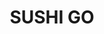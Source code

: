 ---
layout: place
title: SUSHI GO
permalink: /utah/north-logan/sushi-go.html
stateAbbr: UT
stateName: Utah
cityName: North Logan
seo:
  type: restaurant
  links: null
place_id: ChIJQUdThb99VIcR7ePUvXFuZOs
photos:
  - name: >-
      places/ChIJQUdThb99VIcR7ePUvXFuZOs/photos/AeeoHcKB2mEZft_8LWGZFmkOyyWDj3R3DHocfGZ9MW2YMT1k9KAw0zqwpSuuxpCAA43WcZZ3Ht3SAsweETkQMb9NvTriZHPpXrggl0HqN3rWkJo8Nhh7QdCiNOAHM_MgpQmvEFHos1aId9bjjVaFEmjSC6keNOZRwQjc8Y4dClKUXy-jNhmhwAYeLjj75BsxbYYP29L9O-Ypp3qBrslvYhssnFfNfzkR64dkJvkRMmqzNJ9emKiaPCR1fMeWIU9Nw6n8YIGX6ecvsjOG9Wrp1bpOe1iBas2jeTUZjJUdFdFbpZtDH8uJiRTvJM-GvYBANjL05rakCErKmTNxoYpu5RrSkBCwZgz7Pg9P4vCmfsHvld-9qHp3cG2iczK4ED3mqTJlTOyebb8KEK2QWUbiTSNm6Rej6iH0iOwZPgL7bQez3dpxNg
    widthPx: 4032
    heightPx: 2268
    authorAttributions:
      - displayName: Harold Flowers
        uri: https://maps.google.com/maps/contrib/116628179067035037738
        photoUri: >-
          https://lh3.googleusercontent.com/a-/ALV-UjUYt6YN3uyemN14vB8kvhIGU3ea9bWM-IXguqIR8dwb-gt2CFUo=s100-p-k-no-mo
    flagContentUri: >-
      https://www.google.com/local/imagery/report/?cb_client=maps_api_places.places_api&image_key=!1e10!2sCIHM0ogKEICAgICk2oyVGg&hl=en-US
    googleMapsUri: >-
      https://www.google.com/maps/place//data=!3m4!1e2!3m2!1sCIHM0ogKEICAgICk2oyVGg!2e10!4m2!3m1!1s0x87547dbf85534741:0xeb646e71bdd4e3ed
  - name: >-
      places/ChIJQUdThb99VIcR7ePUvXFuZOs/photos/AeeoHcJqxHVH7WuMQaDs1WRvBSYe9AS_24vm70809M8Su3lxwIitrMn0tDbTwQ1ywhTgdVn4u_uym_8FdWzHHukxbMHfGpK4G28pvZzU9IxOYAD-1VlwVtw9IO1nD8MmDNTiV3D9U1aJbV86HKF8tG8NnOmKHJzJjk7wbq4hR7jVCBYuf0QR2pP3fITRoyRf8i3j1DSUqFiFh_XqseOpbJKCTxZB54cQ9ziIm63TOHc-9u890pus3OYXHMyNq3W7O8YXFfWkR5JBP5pVAu41Qjq0skSgP7-ttO2NdT7VUs4wRn_Rdg
    widthPx: 4032
    heightPx: 3024
    authorAttributions:
      - displayName: SUSHI GO
        uri: https://maps.google.com/maps/contrib/101887779095378854111
        photoUri: >-
          https://lh3.googleusercontent.com/a/ACg8ocJQcxvQrxjRTxz1bGL--hs-hMz-PKdHVsTv_TGcAx8q6onUfg=s100-p-k-no-mo
    flagContentUri: >-
      https://www.google.com/local/imagery/report/?cb_client=maps_api_places.places_api&image_key=!1e10!2sAF1QipPdowswfxZvKJ54G81grkbQQTwyxR2mHDGXPU_Y&hl=en-US
    googleMapsUri: >-
      https://www.google.com/maps/place//data=!3m4!1e2!3m2!1sAF1QipPdowswfxZvKJ54G81grkbQQTwyxR2mHDGXPU_Y!2e10!4m2!3m1!1s0x87547dbf85534741:0xeb646e71bdd4e3ed
  - name: >-
      places/ChIJQUdThb99VIcR7ePUvXFuZOs/photos/AeeoHcKUjCzQOV8n00jYFKENRCKhJQaf1uhvEqqeESNcJMHST4eqsz5evDtmp_umQsXHpEE0IJis_MwNLndW1yW9w5Lxe0acI-hWF52sv8S6ZzcFnH_Hs130bHx5vrw3ghfyJwnnw4NkPIiP_6AiCZWTmq4d-TG_pU13sIOFhNkGE1QEvwjvLQBuw1nJF_EK94ntSREmxa9vCNJz4WqqGRUR2PkklLx8kJQPj1hi4ZD-r18G2nMMB5gZHuLczokKjMDL5vBpkBLzyW7YHwd-vZ3ojgzB9_897upqVINo2ao-8lnzkpDCgNF6jkwNRppbrp02R1f2nsufV5mEP36g9KHQDqXFdkjcyUy5KBdsFoTqQhVXm8u46z0uWhRM8dH_qW_riUmXzNrNEbVw-QXgdaCPRctNpkCZXFl_y8HsmyEhgIs
    widthPx: 4032
    heightPx: 3021
    authorAttributions:
      - displayName: sang jin park
        uri: https://maps.google.com/maps/contrib/110512175802819307590
        photoUri: >-
          https://lh3.googleusercontent.com/a/ACg8ocLHx41OaVHqJdx5U6hcRi6lchblsgUqdrihrVMJ6NHICc2U_g=s100-p-k-no-mo
    flagContentUri: >-
      https://www.google.com/local/imagery/report/?cb_client=maps_api_places.places_api&image_key=!1e10!2sCIHM0ogKEICAgIDE1om6Bw&hl=en-US
    googleMapsUri: >-
      https://www.google.com/maps/place//data=!3m4!1e2!3m2!1sCIHM0ogKEICAgIDE1om6Bw!2e10!4m2!3m1!1s0x87547dbf85534741:0xeb646e71bdd4e3ed
  - name: >-
      places/ChIJQUdThb99VIcR7ePUvXFuZOs/photos/AeeoHcLSncZu8KZ4UaEFsCd75VG7VXgl9gknX0lCbhgpXVrbRm6TGaRYrmXp0WlmQR0yqDyU4FHI5puoLr9IsRYCV46ZROiu_sVyai-niqQ7Ebc0MEWpCod6D0zN2N2AlQwlec34dizQMIDz9heHv6L1vQvKga0Pr5aQw9f-PQRSR7fvVzSD8MVJlOdEYRW8w1TdmPtnOA8B88i65Wt3sTtYwcfdVuLTD7lUEDnCbOuZgRvECa7XN7NMiAPloEjzuCShW3h1jfkCehu4SCsGzZ3P6h2V0hlPaVrFSz-C4XW6062OktgSpnrIzCtgsRLYNNbOHd96yVgtxmcFg0b-J4_ugXQRt_zeT5dkfTbCJiQAgWYYpnD6ro02zpaeRTo4B9qVFtzyjIqTHhS17iEElZeFNs75903LgDLHbucarOcTP9NdH_8_
    widthPx: 3700
    heightPx: 2430
    authorAttributions:
      - displayName: Deborah Gulledge
        uri: https://maps.google.com/maps/contrib/115546654860685064295
        photoUri: >-
          https://lh3.googleusercontent.com/a-/ALV-UjW9YB3Mo2JWyRVGja_wvjmKq8VWp5iuKDL_J4Bv1CrmTYPaw5fM=s100-p-k-no-mo
    flagContentUri: >-
      https://www.google.com/local/imagery/report/?cb_client=maps_api_places.places_api&image_key=!1e10!2sCIHM0ogKEICAgIDtn4yKggE&hl=en-US
    googleMapsUri: >-
      https://www.google.com/maps/place//data=!3m4!1e2!3m2!1sCIHM0ogKEICAgIDtn4yKggE!2e10!4m2!3m1!1s0x87547dbf85534741:0xeb646e71bdd4e3ed
  - name: >-
      places/ChIJQUdThb99VIcR7ePUvXFuZOs/photos/AeeoHcLdUNOMdSDqTeW2Cyl3V00UxNESu9zZIPKOQsMaxnAfjTUiYqm19pR1YPVBDCbdXDmgfk3l_gbSY2MlQ2HwCobMzrnJLcKRN6Z3huKkkJBiqsWMFS9TdAgP6wYY-2hQQ0Cs4Oh_OQ_-IbRl5lVszTT---faPwCxRTM1J8dvGbqPNgDUAHwTKU_Jqob_fv72Y4gA6-J9fXIy8Gj5vgrUhWdwGnmVNERd1rlp836BTlAt2TFV4qkzAeOdyTX5pRcJUrTYJHbTns39xDlzwjePrPpTZ_RcK5UktrweJZIcKKVqYyTs-uwBc8QeKdpKl_gb6Jj8DMTyhvVhqP87yr9WaQeWCXxrVR0Ay7Io_g10GqLFH5GCM9SXtrDNFNguhcP827ENhpimHNW8jjn9tu4vBTc-OI_eBHq320a7bTu33I4
    widthPx: 1024
    heightPx: 768
    authorAttributions:
      - displayName: Darrel B
        uri: https://maps.google.com/maps/contrib/110564090250277690289
        photoUri: >-
          https://lh3.googleusercontent.com/a-/ALV-UjX_4Z_mieC273ABsz7jjkl9ZD5hT7phVUy9Dhd6KWPFPNFv0Lk=s100-p-k-no-mo
    flagContentUri: >-
      https://www.google.com/local/imagery/report/?cb_client=maps_api_places.places_api&image_key=!1e10!2sCIHM0ogKEICAgICdg_D3PA&hl=en-US
    googleMapsUri: >-
      https://www.google.com/maps/place//data=!3m4!1e2!3m2!1sCIHM0ogKEICAgICdg_D3PA!2e10!4m2!3m1!1s0x87547dbf85534741:0xeb646e71bdd4e3ed
  - name: >-
      places/ChIJQUdThb99VIcR7ePUvXFuZOs/photos/AeeoHcIjg8i8TJZqrP_Vnel7f8SzN-rT0zlCY9qAKpJFucYn9sxVglEq1m8uFkRVwmfyOM-Ppgqc6skHm_u7m_yX30Yxqc9WavORJ3M0_QMB6mHipJaEQB5dptL2A71nMkQY6v2aYQ8zLWzpwsZSenXstsK30buXa1UYlvtq_alo1HSgK0u2Oo3pt6VBnBisF9gg6gf-c1F-GVNpyXz_G7SlKNQtBBNOscrha40kKUuMcFzsvddPgXO2CzibLKVro6akbEOkF_UoH53VfPdveYnhFsDTXiSG6VygesjyTeqooRi7zncPfnNS0p8OU59N8ogk-KsyjPBpkBRd15XGGr9gzFUFFTIpuolgM2qUnj2adK0ZR6IyX_wAn4w_14uBEIIg039hm6Tb6S1IJoozE6uhdAvav11BB5TM84HXnAgqLPHuNQ
    widthPx: 4032
    heightPx: 3024
    authorAttributions:
      - displayName: sang jin park
        uri: https://maps.google.com/maps/contrib/110512175802819307590
        photoUri: >-
          https://lh3.googleusercontent.com/a/ACg8ocLHx41OaVHqJdx5U6hcRi6lchblsgUqdrihrVMJ6NHICc2U_g=s100-p-k-no-mo
    flagContentUri: >-
      https://www.google.com/local/imagery/report/?cb_client=maps_api_places.places_api&image_key=!1e10!2sCIHM0ogKEICAgIDE1smtZA&hl=en-US
    googleMapsUri: >-
      https://www.google.com/maps/place//data=!3m4!1e2!3m2!1sCIHM0ogKEICAgIDE1smtZA!2e10!4m2!3m1!1s0x87547dbf85534741:0xeb646e71bdd4e3ed
  - name: >-
      places/ChIJQUdThb99VIcR7ePUvXFuZOs/photos/AeeoHcLPj-llSQ2IEF-ts0wnDRjeaOrR3GrjQiUGNeKJMHZ9QpxYia3-j8kGyUMGgylKfMCMK9ePAEfz0r5ktP7yAzStoRVasajCNpCSURM-NYeiPanTR2qUK7rIiTDY1B-nkZ78qIT0EiGE3uiWmCMb8VHqjUY7iRZja8IP_BMdLXIZRyhl9clWP3ToKghUfos5NQxvlSZ40soL59W5OH-XiXAoB6gVCyT7ldsl1EQJLgcaGih9wmzej_qjoMPchnYN6b7PsAoi77cCVSIAj-7BQg0FLPJebI0tf1PqLfz4HKcWk2wRaFkpsAEeU14dbjIVa1OcJ1mBq1-Pmiaq3HL6cJarsoeic0NgjfwjDoOlyCRngkUnJ95oCRA1qoFaoGxzfSwh4UtgDhGy1bSYewlUMKnlqn-NMTKD6elzMtYhARmHcwY
    widthPx: 3024
    heightPx: 4032
    authorAttributions:
      - displayName: sang jin park
        uri: https://maps.google.com/maps/contrib/110512175802819307590
        photoUri: >-
          https://lh3.googleusercontent.com/a/ACg8ocLHx41OaVHqJdx5U6hcRi6lchblsgUqdrihrVMJ6NHICc2U_g=s100-p-k-no-mo
    flagContentUri: >-
      https://www.google.com/local/imagery/report/?cb_client=maps_api_places.places_api&image_key=!1e10!2sCIHM0ogKEICAgIC8yeSurgE&hl=en-US
    googleMapsUri: >-
      https://www.google.com/maps/place//data=!3m4!1e2!3m2!1sCIHM0ogKEICAgIC8yeSurgE!2e10!4m2!3m1!1s0x87547dbf85534741:0xeb646e71bdd4e3ed
  - name: >-
      places/ChIJQUdThb99VIcR7ePUvXFuZOs/photos/AeeoHcKkCzUrP4zDV49_QcfbuEpmB43_hjqiLCL4qKo4yO-3ecc_V_-13_gtvIHB3Y5Kz5dCUOr947l4Anuk901bq-ZebmmiMVovw7zAE0DN0UQ0gtSs2HV0prT_xQsS0oXGO35g5dxYiPqaVOgSSeceG4DSLvcZaxulS7qlKuW6-zh5J5SN_DvxuZ7f0AmaSZoomS2Y_uhHHrlEwW-2w1CvxYp_SRiURcu8iZYiui7WuuSEymVSDOmuxD0NHopXvy5To5494-uRlzJiDMWD9F-XAWFINFnhlUPmfniyInulNKbIDg
    widthPx: 3024
    heightPx: 4032
    authorAttributions:
      - displayName: SUSHI GO
        uri: https://maps.google.com/maps/contrib/101887779095378854111
        photoUri: >-
          https://lh3.googleusercontent.com/a/ACg8ocJQcxvQrxjRTxz1bGL--hs-hMz-PKdHVsTv_TGcAx8q6onUfg=s100-p-k-no-mo
    flagContentUri: >-
      https://www.google.com/local/imagery/report/?cb_client=maps_api_places.places_api&image_key=!1e10!2sAF1QipMblZ6HUehM0pkYx1XCc5RhYHC0lC1JpbVZ9CJV&hl=en-US
    googleMapsUri: >-
      https://www.google.com/maps/place//data=!3m4!1e2!3m2!1sAF1QipMblZ6HUehM0pkYx1XCc5RhYHC0lC1JpbVZ9CJV!2e10!4m2!3m1!1s0x87547dbf85534741:0xeb646e71bdd4e3ed
  - name: >-
      places/ChIJQUdThb99VIcR7ePUvXFuZOs/photos/AeeoHcI6YfEXhYUf7tOoWFkCmmDUarJSgSXoEqhq7SLQ70cp08bt6UsQMjFg2_sAVlC5cUa7IGtWkb39ZNBpJ-K1wzfaNv4l02Fg06lUV2uU8kprRXpxhuIL17UfZpKSEPgb6CpaNf7-sZrZTTMAW7gsU78LaOjUDiFXfmtHVX7fEjb4NlLBqozGsF5YAoLfKcj7-k3uS8CbUJo8wNsHnKI7DXPJ0YKnso6fJ3Y3l-E9URLgYlUmorkMo0d97BmveVXGpwY4cCk8RPtarZ5SgemKRle6Zhqr2WAl58QGSIAEke730t5rwgF50AUWS-SYaLe5nnYq-rIPfuSSami4n2yuqdFj3zExa5O8ns4YHCnpeRRAxXiSMNyTNKYOEJIGW0OQDytgh5gKgr4yMjt2ekQU7_ll7B7b_7rPX5-eEeK8ze4
    widthPx: 4032
    heightPx: 3024
    authorAttributions:
      - displayName: Janet Weinstock
        uri: https://maps.google.com/maps/contrib/117858459279553382541
        photoUri: >-
          https://lh3.googleusercontent.com/a-/ALV-UjUFm87l3v8g5wzs_Aq9UmguA__XXT89S65QTtpJBD-xnRzyK7qTVA=s100-p-k-no-mo
    flagContentUri: >-
      https://www.google.com/local/imagery/report/?cb_client=maps_api_places.places_api&image_key=!1e10!2sCIHM0ogKEICAgIC2yIqhNg&hl=en-US
    googleMapsUri: >-
      https://www.google.com/maps/place//data=!3m4!1e2!3m2!1sCIHM0ogKEICAgIC2yIqhNg!2e10!4m2!3m1!1s0x87547dbf85534741:0xeb646e71bdd4e3ed
  - name: >-
      places/ChIJQUdThb99VIcR7ePUvXFuZOs/photos/AeeoHcIRlheDd1KxztfJYC62KuGXlt8nfIrw1KEbhuYyJPgqwn8fETpGPZBbIpMjWRhi5JDQrymuMMs9eSMHJu4m9jolX5LvmHoeSHdsNp-lBklM4Fan9pxfJTXuUcQ1bZblw-SQtJIpJ8SBCa09o5EeUZraR3OciLIFSXW1B1ZR_y4NVB9s7ER1JKJXe5Rq3aPd22E_V-TQnmdWoGJfRhHVEpBKkNW3n30ovLH_M0fQPFZ5T8WqRkX618xiRC9w78FS9Uer1Z7BdOAyK1HiS7NsnbPwDgIj8uaGmlkEOJSL7hCACw
    widthPx: 3024
    heightPx: 4032
    authorAttributions:
      - displayName: SUSHI GO
        uri: https://maps.google.com/maps/contrib/101887779095378854111
        photoUri: >-
          https://lh3.googleusercontent.com/a/ACg8ocJQcxvQrxjRTxz1bGL--hs-hMz-PKdHVsTv_TGcAx8q6onUfg=s100-p-k-no-mo
    flagContentUri: >-
      https://www.google.com/local/imagery/report/?cb_client=maps_api_places.places_api&image_key=!1e10!2sAF1QipMZLxCZ8zB9FP7SVUSa49xBz7iLpvHfPmRxydSd&hl=en-US
    googleMapsUri: >-
      https://www.google.com/maps/place//data=!3m4!1e2!3m2!1sAF1QipMZLxCZ8zB9FP7SVUSa49xBz7iLpvHfPmRxydSd!2e10!4m2!3m1!1s0x87547dbf85534741:0xeb646e71bdd4e3ed
address: 141 E 1600 N, North Logan, UT 84341, USA
street: 141 E 1600 N
city: North Logan
state: UT
zip: '84341'
country: USA
neighborhood: null
latitude: '41.761506'
longitude: '-111.830912'
accessibility_options:
  wheelchairAccessibleParking: true
  wheelchairAccessibleEntrance: true
  wheelchairAccessibleRestroom: true
  wheelchairAccessibleSeating: true
business_status: OPERATIONAL
name: SUSHI GO
google_maps_links:
  directionsUri: >-
    https://www.google.com/maps/dir//''/data=!4m7!4m6!1m1!4e2!1m2!1m1!1s0x87547dbf85534741:0xeb646e71bdd4e3ed!3e0
  placeUri: https://maps.google.com/?cid=16961803531379336173
  writeAReviewUri: >-
    https://www.google.com/maps/place//data=!4m3!3m2!1s0x87547dbf85534741:0xeb646e71bdd4e3ed!12e1
  reviewsUri: >-
    https://www.google.com/maps/place//data=!4m4!3m3!1s0x87547dbf85534741:0xeb646e71bdd4e3ed!9m1!1b1
  photosUri: >-
    https://www.google.com/maps/place//data=!4m3!3m2!1s0x87547dbf85534741:0xeb646e71bdd4e3ed!10e5
primary_type: Sushi Restaurant
opening_hours:
  openNow: false
  periods:
    - open:
        day: 1
        hour: 10
        minute: 0
      close:
        day: 1
        hour: 19
        minute: 0
    - open:
        day: 2
        hour: 10
        minute: 0
      close:
        day: 2
        hour: 19
        minute: 0
    - open:
        day: 3
        hour: 10
        minute: 0
      close:
        day: 3
        hour: 19
        minute: 0
    - open:
        day: 4
        hour: 10
        minute: 0
      close:
        day: 4
        hour: 19
        minute: 0
    - open:
        day: 5
        hour: 10
        minute: 0
      close:
        day: 5
        hour: 19
        minute: 0
  weekdayDescriptions:
    - 'Monday: 10:00 AM – 7:00 PM'
    - 'Tuesday: 10:00 AM – 7:00 PM'
    - 'Wednesday: 10:00 AM – 7:00 PM'
    - 'Thursday: 10:00 AM – 7:00 PM'
    - 'Friday: 10:00 AM – 7:00 PM'
    - 'Saturday: Closed'
    - 'Sunday: Closed'
  nextOpenTime: '2025-05-05T16:00:00Z'
secondary_opening_hours:
  regular:
    weekdayDescriptions: null
    type: null
  current:
    weekdayDescriptions: null
    type: null
phone: null
price_level: null
price_range: $1 &ndash; $10
rating: '4.9'
rating_count: 227
website: null
description: >-
  Discover SUSHI GO in North Logan, UT$$$SUSHI GO in North Logan, UT, stands out
  as a welcoming spot for those seeking fresh Japanese-inspired dining options.
  This casual eatery specializes in quick, healthy meals that make it a go-to
  choice for sushi enthusiasts looking for convenient spots nearby. With a focus
  on flavorful rolls and bites perfect for lunch or dinner, it offers an
  accessible vibe enhanced by thoughtful features like wheelchair-friendly
  amenities. The menu emphasizes affordable, quality fare that appeals to anyone
  craving light, satisfying dishes in a relaxed setting, making it a solid pick
  among local sushi restaurants.
generative_summary: >-
  Discover SUSHI GO in North Logan, UT$$$SUSHI GO in North Logan, UT, stands out
  as a welcoming spot for those seeking fresh Japanese-inspired dining options.
  This casual eatery specializes in quick, healthy meals that make it a go-to
  choice for sushi enthusiasts looking for convenient spots nearby. With a focus
  on flavorful rolls and bites perfect for lunch or dinner, it offers an
  accessible vibe enhanced by thoughtful features like wheelchair-friendly
  amenities. The menu emphasizes affordable, quality fare that appeals to anyone
  craving light, satisfying dishes in a relaxed setting, making it a solid pick
  among local sushi restaurants.
generative_disclosure: Summarized by AI using the Grok-3-Mini model.
reviews:
  - name: >-
      places/ChIJQUdThb99VIcR7ePUvXFuZOs/reviews/ChZDSUhNMG9nS0VJQ0FnTUNBLS11Zk1REAE
    relativePublishTimeDescription: 2 months ago
    rating: 5
    text:
      text: >-
        Sushi Go is one of my favorite places to go to eat for lunch. Sam is
        very kind and gracious. My personal favorite is the rainbow roll. My
        wife loves the Aggie crunch. Prices are fair and the food is delicious.
        We love having this place in our community.
      languageCode: en
    originalText:
      text: >-
        Sushi Go is one of my favorite places to go to eat for lunch. Sam is
        very kind and gracious. My personal favorite is the rainbow roll. My
        wife loves the Aggie crunch. Prices are fair and the food is delicious.
        We love having this place in our community.
      languageCode: en
    authorAttribution:
      displayName: Devin Burns
      uri: https://www.google.com/maps/contrib/110695826938915578439/reviews
      photoUri: >-
        https://lh3.googleusercontent.com/a/ACg8ocLvKYGfsKou28ClhRbk2pQrFAwpuudeVo4dD0nOCEL3ov4wjQ=s128-c0x00000000-cc-rp-mo
    publishTime: '2025-02-04T19:49:56.122576Z'
    flagContentUri: >-
      https://www.google.com/local/review/rap/report?postId=ChZDSUhNMG9nS0VJQ0FnTUNBLS11Zk1REAE&d=17924085&t=1
    googleMapsUri: >-
      https://www.google.com/maps/reviews/data=!4m6!14m5!1m4!2m3!1sChZDSUhNMG9nS0VJQ0FnTUNBLS11Zk1REAE!2m1!1s0x87547dbf85534741:0xeb646e71bdd4e3ed
  - name: >-
      places/ChIJQUdThb99VIcR7ePUvXFuZOs/reviews/ChdDSUhNMG9nS0VJQ0FnSUR2NUxySDV3RRAB
    relativePublishTimeDescription: 4 months ago
    rating: 5
    text:
      text: >-
        Okay, I have to say it — Sushi Go completely blew me away. I wasn’t
        expecting much walking in since it’s a pretty simple spot, but wow, was
        I wrong. This place is proof that you should never judge a sushi joint
        by its decor.


        The sushi here is as good as any fancy restaurant I’ve been to, maybe
        better. The fish is so fresh it tastes like it came straight off the
        boat 😅 Every roll is perfectly balanced — just the right amount of
        rice, fish, and sauce. You can tell the owner really care about the
        details here.


        Also… the rice-to-fish ratio. It’s a small thing, but it makes a big
        difference. You’re not getting those rolls stuffed with a ton of rice
        and a sliver of fish. Here you get plump, fresh cuts of fish that
        actually feel substantial. And the price! Amazing.


        Honestly, I haven’t had sushi this good in a while. It’s that good. If
        you’re in Logan and craving sushi, go to Sushi Go!
      languageCode: en
    originalText:
      text: >-
        Okay, I have to say it — Sushi Go completely blew me away. I wasn’t
        expecting much walking in since it’s a pretty simple spot, but wow, was
        I wrong. This place is proof that you should never judge a sushi joint
        by its decor.


        The sushi here is as good as any fancy restaurant I’ve been to, maybe
        better. The fish is so fresh it tastes like it came straight off the
        boat 😅 Every roll is perfectly balanced — just the right amount of
        rice, fish, and sauce. You can tell the owner really care about the
        details here.


        Also… the rice-to-fish ratio. It’s a small thing, but it makes a big
        difference. You’re not getting those rolls stuffed with a ton of rice
        and a sliver of fish. Here you get plump, fresh cuts of fish that
        actually feel substantial. And the price! Amazing.


        Honestly, I haven’t had sushi this good in a while. It’s that good. If
        you’re in Logan and craving sushi, go to Sushi Go!
      languageCode: en
    authorAttribution:
      displayName: Karina Swenson
      uri: https://www.google.com/maps/contrib/110201395895151054790/reviews
      photoUri: >-
        https://lh3.googleusercontent.com/a-/ALV-UjVkGjv4s-DRRh6781hcbM4TI8svQI8jtkNvaikT_y8Arexfnxl0Xw=s128-c0x00000000-cc-rp-mo-ba3
    publishTime: '2024-12-17T20:13:42.644075Z'
    flagContentUri: >-
      https://www.google.com/local/review/rap/report?postId=ChdDSUhNMG9nS0VJQ0FnSUR2NUxySDV3RRAB&d=17924085&t=1
    googleMapsUri: >-
      https://www.google.com/maps/reviews/data=!4m6!14m5!1m4!2m3!1sChdDSUhNMG9nS0VJQ0FnSUR2NUxySDV3RRAB!2m1!1s0x87547dbf85534741:0xeb646e71bdd4e3ed
  - name: >-
      places/ChIJQUdThb99VIcR7ePUvXFuZOs/reviews/ChdDSUhNMG9nS0VJQ0FnTURvOXJteHB3RRAB
    relativePublishTimeDescription: a week ago
    rating: 5
    text:
      text: >-
        Cheap, consistent sushi for $6/roll? Not bad at all. Customer service is
        great too.
      languageCode: en
    originalText:
      text: >-
        Cheap, consistent sushi for $6/roll? Not bad at all. Customer service is
        great too.
      languageCode: en
    authorAttribution:
      displayName: Matt Rossberg
      uri: https://www.google.com/maps/contrib/102383602872930276184/reviews
      photoUri: >-
        https://lh3.googleusercontent.com/a-/ALV-UjV7ABAu8-2OqbzS6R4zmh-tQrOXFhP1mxv14N6FeGckjF-SIT2h=s128-c0x00000000-cc-rp-mo-ba3
    publishTime: '2025-04-24T18:55:44.131713Z'
    flagContentUri: >-
      https://www.google.com/local/review/rap/report?postId=ChdDSUhNMG9nS0VJQ0FnTURvOXJteHB3RRAB&d=17924085&t=1
    googleMapsUri: >-
      https://www.google.com/maps/reviews/data=!4m6!14m5!1m4!2m3!1sChdDSUhNMG9nS0VJQ0FnTURvOXJteHB3RRAB!2m1!1s0x87547dbf85534741:0xeb646e71bdd4e3ed
  - name: >-
      places/ChIJQUdThb99VIcR7ePUvXFuZOs/reviews/ChZDSUhNMG9nS0VJQ0FnTURJOXZ6WGNREAE
    relativePublishTimeDescription: 3 weeks ago
    rating: 5
    text:
      text: >-
        I picked up a few rolls and was very impressed with how fresh the fish
        was. Super fair prices too. I’ll definitely be turning this into one of
        my lunch spots!
      languageCode: en
    originalText:
      text: >-
        I picked up a few rolls and was very impressed with how fresh the fish
        was. Super fair prices too. I’ll definitely be turning this into one of
        my lunch spots!
      languageCode: en
    authorAttribution:
      displayName: Wyatt Larson
      uri: https://www.google.com/maps/contrib/115500421130655188718/reviews
      photoUri: >-
        https://lh3.googleusercontent.com/a/ACg8ocJy36v017dehGQkaLX2xTF2JSHP9qYe9N63eqY9tyURy5q6-Q=s128-c0x00000000-cc-rp-mo-ba2
    publishTime: '2025-04-09T17:22:19.070617Z'
    flagContentUri: >-
      https://www.google.com/local/review/rap/report?postId=ChZDSUhNMG9nS0VJQ0FnTURJOXZ6WGNREAE&d=17924085&t=1
    googleMapsUri: >-
      https://www.google.com/maps/reviews/data=!4m6!14m5!1m4!2m3!1sChZDSUhNMG9nS0VJQ0FnTURJOXZ6WGNREAE!2m1!1s0x87547dbf85534741:0xeb646e71bdd4e3ed
  - name: >-
      places/ChIJQUdThb99VIcR7ePUvXFuZOs/reviews/ChdDSUhNMG9nS0VJQ0FnSUR5M09EMjlBRRAB
    relativePublishTimeDescription: 4 years ago
    rating: 5
    text:
      text: >-
        Ever seen a place offering $4.99 sushi and wondered whether it would be
        safe or not, let me put your mind at ease.  We have eaten here multiple
        weekends and it is delicious!  The sushi is well made and their menu is
        distinguished between cooked and raw rolls.  Drop in and try this place
        at least once.  I guarantee you'll go back again and again.
      languageCode: en
    originalText:
      text: >-
        Ever seen a place offering $4.99 sushi and wondered whether it would be
        safe or not, let me put your mind at ease.  We have eaten here multiple
        weekends and it is delicious!  The sushi is well made and their menu is
        distinguished between cooked and raw rolls.  Drop in and try this place
        at least once.  I guarantee you'll go back again and again.
      languageCode: en
    authorAttribution:
      displayName: Megan Estepp
      uri: https://www.google.com/maps/contrib/104409470003352688875/reviews
      photoUri: >-
        https://lh3.googleusercontent.com/a-/ALV-UjU8tiZjGfjxtCTzTuJymTkqNUIudZy0l07HedScCzjKT2DYn9Xv0Q=s128-c0x00000000-cc-rp-mo-ba5
    publishTime: '2021-02-27T18:47:48.102502Z'
    flagContentUri: >-
      https://www.google.com/local/review/rap/report?postId=ChdDSUhNMG9nS0VJQ0FnSUR5M09EMjlBRRAB&d=17924085&t=1
    googleMapsUri: >-
      https://www.google.com/maps/reviews/data=!4m6!14m5!1m4!2m3!1sChdDSUhNMG9nS0VJQ0FnSUR5M09EMjlBRRAB!2m1!1s0x87547dbf85534741:0xeb646e71bdd4e3ed
review_summary: >-
  What Customers Are Buzzing About$$$Folks rave about the fresh, well-balanced
  sushi at this spot, highlighting how the rolls deliver great value without
  skimping on taste or quality. Many appreciate the straightforward menu with
  options that feel just right for a quick meal, often noting the generous
  portions and variety that keep things exciting. Service stands out as friendly
  and efficient, adding to the overall enjoyable experience that draws in repeat
  visitors. Overall, it's clear this place hits the mark for anyone searching
  for reliable sushi options nearby, with affordable prices and solid flavors
  making it a favorite for casual diners.
review_disclosure: Summarized by AI using the Grok-3-Mini model.
parking_options:
  freeParkingLot: true
  freeStreetParking: true
  valetParking: false
payment_options:
  acceptsCreditCards: true
  acceptsCashOnly: false
allow_dogs: null
curbside_pickup: null
delivery: true
dine_in: true
good_for_children: null
good_for_groups: null
good_for_sports: false
live_music: false
menu_for_children: false
outdoor_seating: null
reservable: null
restroom: true
serves_beer: false
serves_breakfast: null
serves_brunch: null
serves_cocktails: false
serves_coffee: false
serves_dinner: true
serves_dessert: false
serves_lunch: true
serves_vegetarian_food: null
serves_wine: false
takeout: true
update_category: atmosphere
places_description: null

---